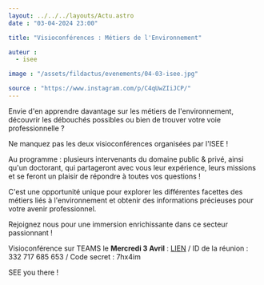 ```yaml
---
layout: ../../../layouts/Actu.astro
date : "03-04-2024 23:00"

title: "Visioconférences : Métiers de l'Environnement"

auteur :
  - isee

image : "/assets/fildactus/evenements/04-03-isee.jpg"

source : "https://www.instagram.com/p/C4qUwZIiJCP/"
---
```


Envie d'en apprendre davantage sur les métiers de l'environnement, découvrir les débouchés possibles ou bien de trouver votre voie professionnelle ?

Ne manquez pas les deux visioconférences organisées par l'ISEE !

Au programme : plusieurs intervenants du domaine public & privé, ainsi qu'un doctorant, qui partageront avec vous leur expérience, leurs missions et se feront un plaisir de répondre à toutes vos questions !

C'est une opportunité unique pour explorer les différentes facettes des métiers liés à l'environnement et obtenir des informations précieuses pour votre avenir professionnel.

Rejoignez nous pour une immersion enrichissante dans ce secteur passionnant !

Visioconférence sur TEAMS le __Mercredi 3 Avril__ : [LIEN](https://teams.microsoft.com/l/meetup-join/19%3ameeting_MzY2OTk1NjYtMjM2NC00MmVmLWFiMjYtNmUzMTNlOTg2MmRk%40thread.v2/0?context=%7b%22Tid%22%3a%2298bde8d8-81bc-497d-9fb2-918918f168ba%22%2c%22Oid%22%3a%228308292b-bcf3-422c-92cd-b629195e229d%22%7d) / ID de la réunion : 332 717 685 653 / Code secret : 7hx4im

SEE you there !